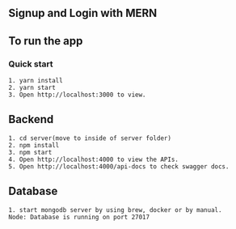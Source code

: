 ## Signup and Login with MERN

## To run the app

### Quick start
``` Please do the following step:
1. yarn install
2. yarn start
3. Open http://localhost:3000 to view.
```

## Backend
``` Please do the following step:
1. cd server(move to inside of server folder)
2. npm install
3. npm start
4. Open http://localhost:4000 to view the APIs.
5. Open http://localhost:4000/api-docs to check swagger docs.
```

## Database
```Please do the following steps:
1. start mongodb server by using brew, docker or by manual.
Node: Database is running on port 27017
```
